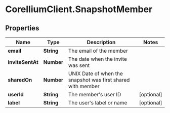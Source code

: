 # CorelliumClient.SnapshotMember

## Properties

Name | Type | Description | Notes
------------ | ------------- | ------------- | -------------
**email** | **String** | The email of the member | 
**inviteSentAt** | **Number** | The date when the invite was sent | 
**sharedOn** | **Number** | UNIX Date of when the snapshot was first shared with member | 
**userId** | **String** | The member&#39;s user ID | [optional] 
**label** | **String** | The user&#39;s label or name | [optional] 


